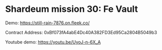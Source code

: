 # Shardeum mission 30: Fe Vault

Demo: https://still-rain-7876.on.fleek.co/

Contract Address: 0xBf073fA4abE4Dc40A382FD3Ed95Ca2804B5049b3

Youtube demo: https://youtu.be/UyoJ-n-6X_A

